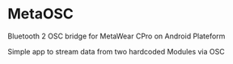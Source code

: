 # MetaOSC
Bluetooth 2 OSC bridge for MetaWear CPro on Android Plateform

Simple app to stream data from two hardcoded Modules via OSC

